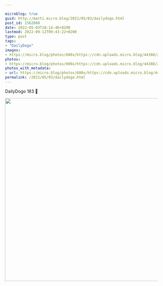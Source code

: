 ```yaml
---

microblog: true
guid: http://matti.micro.blog/2022/05/03/dailydogo.html
post_id: 1562080
date: 2022-05-03T18:14:46+0200
lastmod: 2022-09-12T09:43:22+0200
type: post
tags:
- "DailyDogo"
images:
- https://micro.blog/photos/600x/https://cdn.uploads.micro.blog/44388/2022/5b359d3d04.jpg
photos:
- https://micro.blog/photos/600x/https://cdn.uploads.micro.blog/44388/2022/5b359d3d04.jpg
photos_with_metadata:
- url: https://micro.blog/photos/600x/https://cdn.uploads.micro.blog/44388/2022/5b359d3d04.jpg
permalink: /2022/05/03/dailydogo.html
---
```

DailyDogo 183 🐶

<img src="/media/uploads/2022/5b359d3d04.jpg" width="600" height="600" alt="" />
